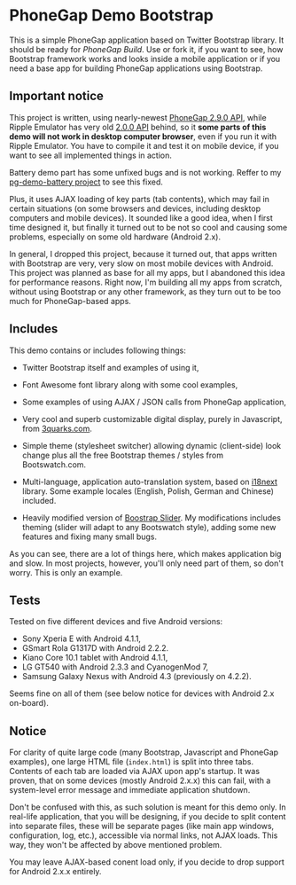 PhoneGap Demo Bootstrap
=======================
This is a simple PhoneGap application based on Twitter Bootstrap library. It should be ready for _PhoneGap Build_. Use or fork it, if you want to see, how Bootstrap framework works and looks inside a mobile application or if you need a base app for building PhoneGap applications using Bootstrap.


Important notice
----------------
This project is written, using nearly-newest [PhoneGap 2.9.0 API](http://docs.phonegap.com/en/2.9.0/index.html), while Ripple Emulator has very old [2.0.0 API](http://docs.phonegap.com/en/2.0.0/index.html) behind, so it **some parts of this demo will not work in desktop computer browser**, even if you run it with Ripple Emulator. You have to compile it and test it on mobile device, if you want to see all implemented things in action.

Battery demo part has some unfixed bugs and is not working. Reffer to my [pg-demo-battery project](https://github.com/trejder/pg-demo-battery) to see this fixed.

Plus, it uses AJAX loading of key parts (tab contents), which may fail in certain situations (on some browsers and devices, including desktop computers and mobile devices). It sounded like a good idea, when I first time designed it, but finally it turned out to be not so cool and causing some problems, especially on some old hardware (Android 2.x).

In general, I dropped this project, because it turned out, that apps written with Bootstrap are very, very slow on most mobile devices with Android. This project was planned as base for all my apps, but I abandoned this idea for performance reasons. Right now, I'm building all my apps from scratch, without using Bootstrap or any other framework, as they turn out to be too much for PhoneGap-based apps.


Includes
--------
This demo contains or includes following things:

* Twitter Bootstrap itself and examples of using it,

* Font Awesome font library along with some cool examples,

* Some examples of using AJAX / JSON calls from PhoneGap application,

* Very cool and superb customizable digital display, purely in Javascript, from [3quarks.com](http://www.3quarks.com/en/SegmentDisplay/index.html).

* Simple theme (stylesheet switcher) allowing dynamic (client-side) look change plus all the free Bootstrap themes / styles from Bootswatch.com.

* Multi-language, application auto-translation system, based on [i18next](http://i18next.com/) library. Some example locales (English, Polish, German and Chinese) included.

* Heavily modified version of [Boostrap Slider](http://www.eyecon.ro/bootstrap-slider/). My modifications includes theming (slider will adapt to any Bootswatch style), adding some new features and fixing many small bugs.

As you can see, there are a lot of things here, which makes application big and slow. In most projects, however, you'll only need part of them, so don't worry. This is only an example.


Tests
-----
Tested on five different devices and five Android versions:

- Sony Xperia E with Android 4.1.1,
- GSmart Rola G1317D with Android 2.2.2.
- Kiano Core 10.1 tablet with Android 4.1.1,
- LG GT540 with Android 2.3.3 and CyanogenMod 7,
- Samsung Galaxy Nexus with Android 4.3 (previously on 4.2.2).

Seems fine on all of them (see below notice for devices with Android 2.x on-board).


Notice
------
For clarity of quite large code (many Bootstrap, Javascript and PhoneGap examples), one large HTML file (`index.html`) is split into three tabs. Contents of each tab are loaded via AJAX upon app's startup. It was proven, that on some devices (mostly Android 2.x.x) this can fail, with a system-level error message and immediate application shutdown.

Don't be confused with this, as such solution is meant for this demo only. In real-life application, that you will be designing, if you decide to split content into separate files, these will be separate pages (like main app windows, configuration, log, etc.), accessible via normal links, not AJAX loads. This way, they won't be affected by above mentioned problem.

You may leave AJAX-based conent load only, if you decide to drop support for Android 2.x.x entirely.
